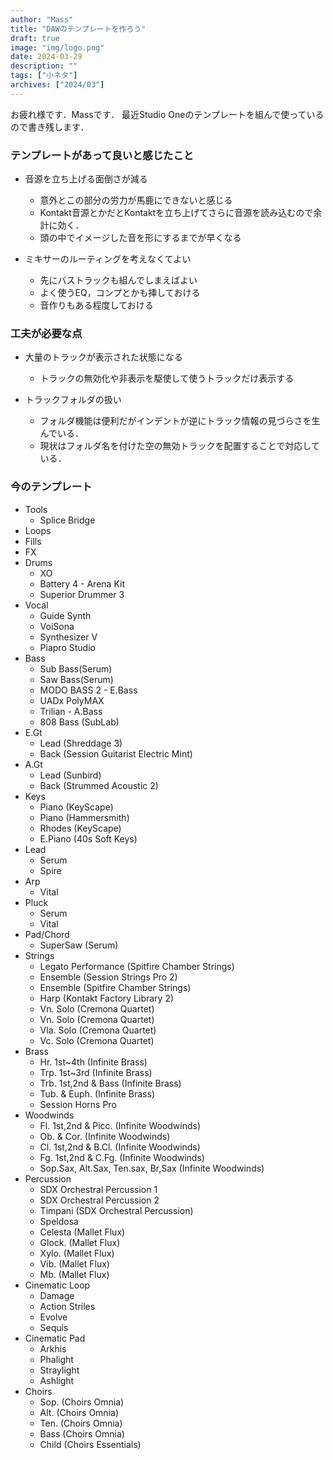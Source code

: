 ```yaml
---
author: "Mass"
title: "DAWのテンプレートを作ろう"
draft: true
image: "img/logo.png"
date: 2024-03-29
description: ""
tags: ["小ネタ"]
archives: ["2024/03"]
---
```


お疲れ様です．Massです． 
最近Studio Oneのテンプレートを組んで使っているので書き残します．

### テンプレートがあって良いと感じたこと

- 音源を立ち上げる面倒さが減る
    - 意外とこの部分の労力が馬鹿にできないと感じる
    - Kontakt音源とかだとKontaktを立ち上げてさらに音源を読み込むので余計に効く．
    - 頭の中でイメージした音を形にするまでが早くなる

- ミキサーのルーティングを考えなくてよい
    - 先にバストラックも組んでしまえばよい
    - よく使うEQ，コンプとかも挿しておける
    - 音作りもある程度しておける

### 工夫が必要な点
- 大量のトラックが表示された状態になる
    - トラックの無効化や非表示を駆使して使うトラックだけ表示する

- トラックフォルダの扱い
    - フォルダ機能は便利だがインデントが逆にトラック情報の見づらさを生んでいる．
    - 現状はフォルダ名を付けた空の無効トラックを配置することで対応している．

### 今のテンプレート
- Tools
    - Splice Bridge
- Loops
- Fills
- FX
- Drums
    - XO
    - Battery 4 - Arena Kit
    - Superior Drummer 3
- Vocal
    - Guide Synth
    - VoiSona
    - Synthesizer V
    - Piapro Studio
- Bass
    - Sub Bass(Serum)
    - Saw Bass(Serum)
    - MODO BASS 2 - E.Bass
    - UADx PolyMAX
    - Trilian - A.Bass
    - 808 Bass (SubLab)
- E.Gt
    - Lead (Shreddage 3)
    - Back (Session Guitarist Electric Mint)
- A.Gt
    - Lead (Sunbird)
    - Back (Strummed Acoustic 2)
- Keys
    - Piano (KeyScape)
    - Piano (Hammersmith)
    - Rhodes (KeyScape)
    - E.Piano (40s Soft Keys)
- Lead
    - Serum
    - Spire
- Arp
    - Vital
- Pluck
    - Serum
    - Vital
- Pad/Chord
    - SuperSaw (Serum)
- Strings
    - Legato Performance (Spitfire Chamber Strings)
    - Ensemble (Session Strings Pro 2)
    - Ensemble (Spitfire Chamber Strings)
    - Harp (Kontakt Factory Library 2)
    - Vn. Solo (Cremona Quartet)
    - Vn. Solo (Cremona Quartet)
    - Vla. Solo (Cremona Quartet)
    - Vc. Solo (Cremona Quartet)
- Brass
    - Hr. 1st~4th (Infinite Brass)
    - Trp. 1st~3rd (Infinite Brass)
    - Trb. 1st,2nd & Bass (Infinite Brass)
    - Tub. & Euph. (Infinite Brass)
    - Session Horns Pro
- Woodwinds
    - Fl. 1st,2nd & Picc. (Infinite Woodwinds)
    - Ob. & Cor. (Infinite Woodwinds)
    - Cl. 1st,2nd & B.Cl. (Infinite Woodwinds)
    - Fg. 1st,2nd & C.Fg. (Infinite Woodwinds)
    - Sop.Sax, Alt.Sax, Ten.sax, Br,Sax (Infinite Woodwinds)
- Percussion
    - SDX Orchestral Percussion 1
    - SDX Orchestral Percussion 2
    - Timpani (SDX Orchestral Percussion)
    - Speldosa
    - Celesta (Mallet Flux)
    - Glock. (Mallet Flux)
    - Xylo. (Mallet Flux)
    - Vib. (Mallet Flux)
    - Mb. (Mallet Flux)
- Cinematic Loop
    - Damage
    - Action Striles
    - Evolve
    - Sequis
- Cinematic Pad
    - Arkhis
    - Phalight
    - Straylight
    - Ashlight
- Choirs
    - Sop. (Choirs Omnia)
    - Alt. (Choirs Omnia)
    - Ten. (Choirs Omnia)
    - Bass (Choirs Omnia)
    - Child (Choirs Essentials)

